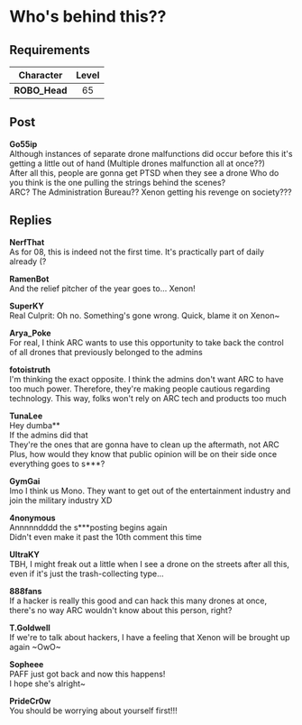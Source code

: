 # Who's behind this??
## Requirements
|  Character  |Level|
|-------------|:---:|
|**ROBO_Head**| 65  |

## Post
**Go55ip**<br>
Although instances of separate drone malfunctions did occur before this it's getting a little out of hand (Multiple drones malfunction all at once??) <br>
After all this, people are gonna get PTSD when they see a drone  Who do you think is the one pulling the strings behind the scenes?<br>
ARC? The Administration Bureau?? Xenon getting his revenge on society???
## Replies
**NerfThat**<br>
As for 08, this is indeed not the first time. It's practically part of daily already (?

**RamenBot**<br>
And the relief pitcher of the year goes to... Xenon!

**SuperKY**<br>
Real Culprit: Oh no. Something's gone wrong. Quick, blame it on Xenon~

**Arya_Poke**<br>
For real, I think ARC wants to use this opportunity to take back the control of all drones that previously belonged to the admins

**fotoistruth**<br>
I'm thinking the exact opposite. I think the admins don't want ARC to have too much power. Therefore, they're making people cautious regarding technology. This way, folks won't rely on ARC tech and products too much

**TunaLee**<br>
Hey dumba\*\*<br>
If the admins did that<br>
They're the ones that are gonna have to clean up the aftermath, not ARC<br>
Plus, how would they know that public opinion will be on their side once everything goes to s\*\*\*?

**GymGai**<br>
Imo I think us Mono. They want to get out of the entertainment industry and join the military industry XD

**4nonymous**<br>
Annnnndddd the s\*\*\*posting begins again<br>
Didn't even make it past the 10th comment this time

**UltraKY**<br>
TBH, I might freak out a little when I see a drone on the streets after all this, even if it's just the trash-collecting type...

**888fans**<br>
If a hacker is really this good and can hack this many drones at once, there's no way ARC wouldn't know about this person, right?

**T.Goldwell**<br>
If we're to talk about hackers, I have a feeling that Xenon will be brought up again        ~OwO~

**Sopheee**<br>
PAFF just got back and now this happens! <br>
I hope she's alright~

**PrideCr0w**<br>
You should be worrying about yourself first!!!

